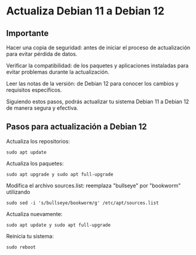 # Actualiza Debian 11 a Debian 12
## Importante

Hacer una copia de seguridad: antes de iniciar el proceso de actualización para evitar pérdida de datos.

Verificar la compatibilidad: de los paquetes y aplicaciones instaladas para evitar problemas durante la actualización.

Leer las notas de la versión: de Debian 12 para conocer los cambios y requisitos específicos.

Siguiendo estos pasos, podrás actualizar tu sistema Debian 11 a Debian 12 de manera segura y efectiva.

## Pasos para actualización a Debian 12

Actualiza los repositorios: 
```
sudo apt update
```
Actualiza los paquetes: 
```
sudo apt upgrade y sudo apt full-upgrade
```
Modifica el archivo sources.list: reemplaza "bullseye" por "bookworm" utilizando
```
sudo sed -i 's/bullseye/bookworm/g' /etc/apt/sources.list
```
Actualiza nuevamente:
```
sudo apt update y sudo apt full-upgrade
```
Reinicia tu sistema: 
```
sudo reboot
```
